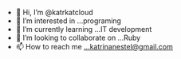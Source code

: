 - 👋 Hi, I’m @katrkatcloud
- 👀 I’m interested in ...programing
- 🌱 I’m currently learning ...IT development
- 💞️ I’m looking to collaborate on ...Ruby
- 📫 How to reach me ...katrinanestel@gmail.com

<!---
katrkatcloud/katrkatcloud is a ✨ special ✨ repository because its `README.md` (this file) appears on your GitHub profile.
You can click the Preview link to take a look at your changes.
--->
